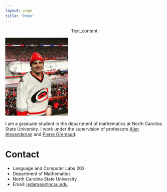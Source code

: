 ```yaml
---
layout: page
title: "Home"
---
```


<p style="text-align: center;">Text_content</p>

 <img src="assets/FGCS7881-1233x1536.jpg" alt="pic" width="200"/> 

 I am a graduate student in the department of mathematics at North Carolina State University. I work under the supervision of professors [Alen Alexanderian](https://aalexan3.math.ncsu.edu/) and [Pierre Gremaud](https://gremaud.wordpress.ncsu.edu/).

 # Contact  
- Language and Computer Labs 202
- Department of Mathematics 
- North Carolina State University 
- Email: jedarges@ncsu.edu 
